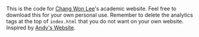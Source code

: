 This is the code for [Chang Won Lee](https://johncwlee.github.io/)'s academic website. Feel free to download this for your own personal use. Remember to delete the analytics tags at the top of `index.html` that you do not want on your own website. Inspired by [Andy's Website](https://andyzeng.github.io/).
